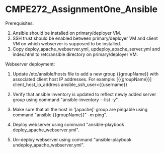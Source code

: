 # CMPE272_AssignmentOne_Ansible
Prerequisites:
  1. Ansible should be installed on primary/deployer VM.
  2. SSH trust should be enabled between primary/deployer VM and client VM on which webserver is supposed to be installed.
  3. Copy deploy_apache_webserver.yml, updeploy_apache_server.yml and index.html to /etc/ansible directory on primary/deployer VM.

Webserver deployment:
  1. Update /etc/ansible/hosts file to add a new group {{groupName}} with associated client host IP addresses.
     For example:
     [{{groupName}}]
     client_host_ip_address ansible_ssh_user={{username}}
     
  2. Verify that ansible inventory is updated to reflect newly added server group using command "ansible-inventory --list -y".
  3. Make sure that all the host in ‘[apache]’ group are pingable using command "ansible {{groupName}}" -m ping".
  4. Deploy webserver using command "ansible-playbook deploy_apache_webserver.yml".
  5. Un-deploy webserver using command "ansible-playbook undeploy_apache_webserver.yml".
